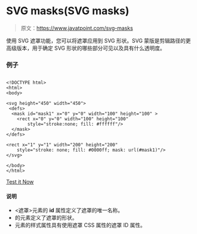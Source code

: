 # SVG masks(SVG masks)

> 原文：<https://www.javatpoint.com/svg-masks>

使用 SVG 遮罩功能，您可以将遮罩应用到 SVG 形状。SVG 蒙版是剪辑路径的更高级版本，用于确定 SVG 形状的哪些部分可见以及具有什么透明度。

### 例子

```

<!DOCTYPE html>
<html>
<body>

<svg height="450" width="450">
 <defs>
  <mask id="mask1" x="0" y="0" width="100" height="100" >
    <rect x="0" y="0" width="100" height="100"
        style="stroke:none; fill: #ffffff"/>
  </mask>
</defs>

<rect x="1" y="1" width="200" height="200"
    style="stroke: none; fill: #0000ff; mask: url(#mask1)"/>
</svg>

</body>
</html>

```

[Test it Now](https://www.javatpoint.com/oprweb/test.jsp?filename=svgmasks)

#### 说明

*   <遮罩>元素的 **id** 属性定义了遮罩的唯一名称。
*   <mask>的<rect>元素定义了遮罩的形状。</rect></mask>
*   <rect>元素的样式属性具有使用遮罩 CSS 属性的遮罩 ID 属性。</rect>